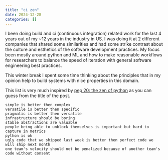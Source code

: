 ```yaml
---
title: "ci zen"
date: 2024-12-28
categories: []
---
```


I been doing build and ci (continuous integration) related work for the last 4 years out of my ~12 years in the industry in US. I was doing it at 2 different companies that shared some similarities and had some strike contrast about the culture and esthetics of the software development practices.
My focus been mostly around python and ML and how to make reasonable workflows for researchers to balance the speed of iteration with general software engineering best practices. 

This winter break I spent some time thinking about the principles that in my opinion help to build systems with nice properties in this domain.

This list is very much inspired by [pep 20: the zen of python](https://peps.python.org/pep-0020/) as you can guess from the title of the post.


```
simple is better then complex
versatile is better then specific
pragmatic is better then versatile
infrastructure should be boring
stable abstractions are valuable
people being able to unblock themselves is important but hard to capture in metrics
python is ok
ugly code that we shipped last week is better then perfect code we will ship next month
one team's velocity should not be penalized because of another team's code without consent
```

